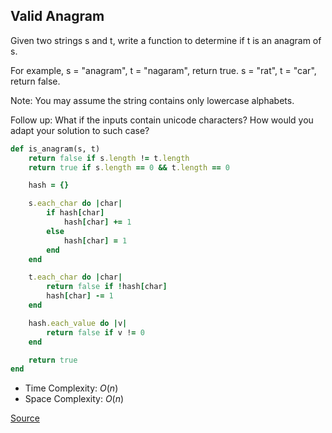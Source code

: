 ## Valid Anagram
Given two strings s and t, write a function to determine if t is an anagram of s.

For example,
s = "anagram", t = "nagaram", return true.
s = "rat", t = "car", return false.

Note:
You may assume the string contains only lowercase alphabets.

Follow up:
What if the inputs contain unicode characters? How would you adapt your solution to such case?

```Ruby
def is_anagram(s, t)
    return false if s.length != t.length
    return true if s.length == 0 && t.length == 0

    hash = {}

    s.each_char do |char|
        if hash[char]
            hash[char] += 1
        else
            hash[char] = 1
        end
    end

    t.each_char do |char|
        return false if !hash[char]
        hash[char] -= 1
    end

    hash.each_value do |v|
        return false if v != 0
    end

    return true
end
```


- Time Complexity: *O*(*n*)
- Space Complexity: *O*(*n*)

[Source](link)
